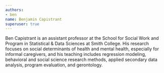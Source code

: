 ```yaml
---
authors:
- ben
name: Benjamin Capistrant
superuser: true
---
```


Ben Capistrant is an assistant professor at the School for Social Work and Program in Statistical & Data Sciences at Smith College. His research focuses on social determinants of health and mental health, especially for informal caregivers, and his teaching includes regression modeling, behavioral and social science research methods, applied secondary data analysis, program evaluation, and gerontology.
